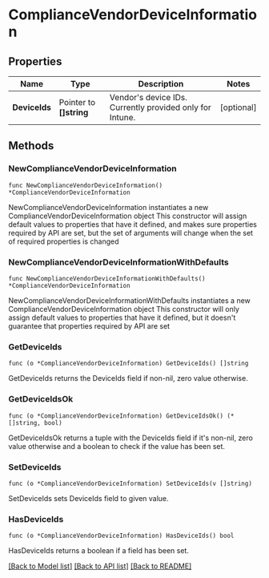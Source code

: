 # ComplianceVendorDeviceInformation

## Properties

Name | Type | Description | Notes
------------ | ------------- | ------------- | -------------
**DeviceIds** | Pointer to **[]string** | Vendor&#39;s device IDs. Currently provided only for Intune. | [optional] 

## Methods

### NewComplianceVendorDeviceInformation

`func NewComplianceVendorDeviceInformation() *ComplianceVendorDeviceInformation`

NewComplianceVendorDeviceInformation instantiates a new ComplianceVendorDeviceInformation object
This constructor will assign default values to properties that have it defined,
and makes sure properties required by API are set, but the set of arguments
will change when the set of required properties is changed

### NewComplianceVendorDeviceInformationWithDefaults

`func NewComplianceVendorDeviceInformationWithDefaults() *ComplianceVendorDeviceInformation`

NewComplianceVendorDeviceInformationWithDefaults instantiates a new ComplianceVendorDeviceInformation object
This constructor will only assign default values to properties that have it defined,
but it doesn't guarantee that properties required by API are set

### GetDeviceIds

`func (o *ComplianceVendorDeviceInformation) GetDeviceIds() []string`

GetDeviceIds returns the DeviceIds field if non-nil, zero value otherwise.

### GetDeviceIdsOk

`func (o *ComplianceVendorDeviceInformation) GetDeviceIdsOk() (*[]string, bool)`

GetDeviceIdsOk returns a tuple with the DeviceIds field if it's non-nil, zero value otherwise
and a boolean to check if the value has been set.

### SetDeviceIds

`func (o *ComplianceVendorDeviceInformation) SetDeviceIds(v []string)`

SetDeviceIds sets DeviceIds field to given value.

### HasDeviceIds

`func (o *ComplianceVendorDeviceInformation) HasDeviceIds() bool`

HasDeviceIds returns a boolean if a field has been set.


[[Back to Model list]](../README.md#documentation-for-models) [[Back to API list]](../README.md#documentation-for-api-endpoints) [[Back to README]](../README.md)


